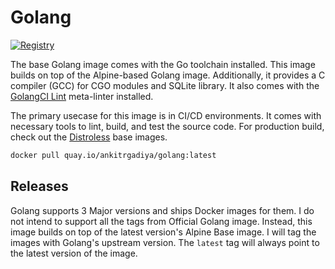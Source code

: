 # Golang

[![Registry](https://img.shields.io/badge/registry-quay.io-red)](https://quay.io/repository/ankitrgadiya/golang?tab=tags)

The base Golang image comes with the Go toolchain installed. This image builds
on top of the Alpine-based Golang image. Additionally, it provides a C compiler
(GCC) for CGO modules and SQLite library. It also comes with the [GolangCI
Lint](https://golangci-lint.run) meta-linter installed.

The primary usecase for this image is in CI/CD environments. It comes with
necessary tools to lint, build, and test the source code. For production build,
check out the [Distroless](https://github.com/GoogleContainerTools/distroless)
base images.

``` bash
docker pull quay.io/ankitrgadiya/golang:latest
```

## Releases

Golang supports 3 Major versions and ships Docker images for them. I do not
intend to support all the tags from Official Golang image. Instead, this image
builds on top of the latest version's Alpine Base image. I will tag the images
with Golang's upstream version. The `latest` tag will always point to the latest
version of the image.
